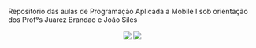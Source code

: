 Repositório das aulas de Programação Aplicada a Mobile I sob orientação dos Prof°s Juarez Brandao e João Siles

<div align='center'>
<img src="https://img.shields.io/badge/React-0D1117?style=for-the-badge&logo=react&logoColor=61DAFB" align="center"/>
<img src="https://img.shields.io/badge/react_native-0D1117.svg?style=for-the-badge&logo=react&logoColor=%2361DAFB" align="center"/>
</div>